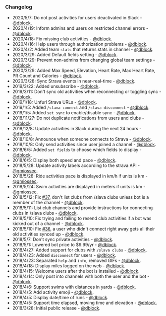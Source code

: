 ### Changelog

* 2020/5/7: Do not post activities for users deactivated in Slack - [@dblock](https://github.com/dblock).
* 2020/4/19: Inform admins and users on restricted channel errors - [@dblock](https://github.com/dblock).
* 2020/4/18: Fix missing club activities - [@dblock](https://github.com/dblock).
* 2020/4/16: Help users through authorization problems - [@dblock](https://github.com/dblock).
* 2020/4/2: Added team `stats` that returns stats in channel - [@dblock](https://github.com/dblock).
* 2020/3/29: Added Default fields setting - [@dblock](https://github.com/dblock).
* 2020/3/29: Prevent non-admins from changing global team settings - [@dblock](https://github.com/dblock).
* 2020/3/29: Added Max Speed, Elevation, Heart Rate, Max Heart Rate, PR Count and Calories - [@dblock](https://github.com/dblock).
* 2020/3/28: Sync Strava events in near-real-time - [@dblock](https://github.com/dblock).
* 2019/3/22: Added unsubscribe - [@dblock](https://github.com/dblock).
* 2019/3/11: Don't sync old activities when reconnecting or toggling sync - [@dblock](https://github.com/dblock).
* 2019/1/18: Unfurl Strava URLs - [@dblock](https://github.com/dblock).
* 2019/1/5: Added `/slava connect` and `/slava disconnect` - [@dblock](https://github.com/dblock).
* 2019/1/5: Added `set sync` to enable/disable sync - [@dblock](https://github.com/dblock).
* 2018/11/27: Do not duplicate notifications from users and clubs - [@dblock](https://github.com/dblock).
* 2018/12/8: Update activities in Slack during the next 24 hours - [@dblock](https://github.com/dblock).
* 2018/10/8: Announce when someone connects to Strava - [@dblock](https://github.com/dblock).
* 2018/10/8: Only send activities since user joined a channel - [@dblock](https://github.com/dblock).
* 2018/6/5: Added `set fields` to choose which fields to display - [@dblock](https://github.com/dblock).
* 2018/6/5: Display both speed and pace - [@dblock](https://github.com/dblock).
* 2018/5/28: Update activity labels according to the strava API - [@gmiossec](https://github.com/gmiossec).
* 2018/5/28: Ride activities pace is displayed in km/h if units is km - [@gmiossec](https://github.com/gmiossec).
* 2018/5/24: Swim activities are displayed in meters if units is km - [@gmiossec](https://github.com/gmiossec).
* 2018/5/12: Fix [#37](https://github.com/dblock/slack-strava/issues/37), don't list clubs from /slava clubs unless bot is a member of the channel - [@dblock](https://github.com/dblock).
* 2018/5/11: List club channels and provide instructions for connecting clubs in /slava clubs - [@dblock](https://github.com/dblock).
* 2018/5/10: Fix trying and failing to resend club activities if a bot was kicked out of a channel - [@dblock](https://github.com/dblock).
* 2018/5/10: Fix [#36](https://github.com/dblock/slack-strava/issues/36), a user who didn't connect right away gets all their old activities synced up - [@dblock](https://github.com/dblock).
* 2018/5/7: Don't sync private activities - [@dblock](https://github.com/dblock).
* 2018/5/1: Lowered bot price to $9.99/yr - [@dblock](https://github.com/dblock).
* 2018/4/27: Added support for clubs with `/slava clubs` - [@dblock](https://github.com/dblock).
* 2018/4/23: Added `disconnect` for users - [@dblock](https://github.com/dblock).
* 2018/4/23: Separated `help` and `info`, removed GIFs - [@dblock](https://github.com/dblock).
* 2018/4/18: Display miles logged on the web - [@dblock](https://github.com/dblock).
* 2018/4/15: Welcome users after the bot is installed  - [@dblock](https://github.com/dblock).
* 2018/4/14: Only post into channels with both the user and the bot  - [@dblock](https://github.com/dblock).
* 2018/4/6: Support swims with distances in yards - [@dblock](https://github.com/dblock).
* 2018/4/5: Add activity emoji - [@dblock](https://github.com/dblock).
* 2018/4/5: Display date/time of runs - [@dblock](https://github.com/dblock).
* 2018/4/5: Support time elapsed, moving time and elevation - [@dblock](https://github.com/dblock).
* 2018/3/28: Initial public release - [@dblock](https://github.com/dblock).
